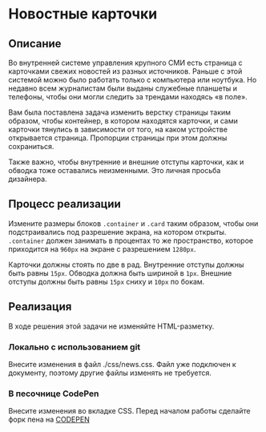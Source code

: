 # Новостные карточки

## Описание
Во внутренней системе управления крупного СМИ есть страница с карточками свежих новостей из разных источников. Раньше с этой системой можно было работать только с компьютера или ноутбука. Но недавно всем журналистам были выданы служебные планшеты и телефоны, чтобы они могли следить за трендами находясь «в поле».

Вам была поставлена задача изменить верстку страницы таким образом, чтобы контейнер, в котором находятся карточки, и сами карточки тянулись в зависимости от того, на каком устройстве открывается страница. Пропорции страницы при этом должны сохраниться.

Также важно, чтобы внутренние и внешние отступы карточки, как и обводка тоже оставались неизменными. Это личная просьба дизайнера.

## Процесс реализации
Измените размеры блоков `.container` и `.card` таким образом, чтобы они подстраивались под разрешение экрана, на котором открыты. `.container` должен занимать в процентах то же пространство, которое приходится на `960px` на экране с разрешением `1280px`.

Карточки должны стоять по две в рад. Внутренние отступы должны быть равны `15px`. Обводка должна быть шириной в `1px`. Внешние отступы должны быть равны `15px` сниху и `10px` по бокам.

## Реализация
В ходе решения этой задачи не изменяйте HTML-разметку.

### Локально с использованием git

Внесите изменения в файл ./css/news.css. Файл уже подключен к документу, поэтому другие файлы изменять не требуется.

### В песочнице CodePen

Внесите изменения во вкладке CSS. Перед началом работы сделайте форк пена на [CODEPEN](https://codepen.io/solarrust/pen/QMwpxx?editors=1100)
